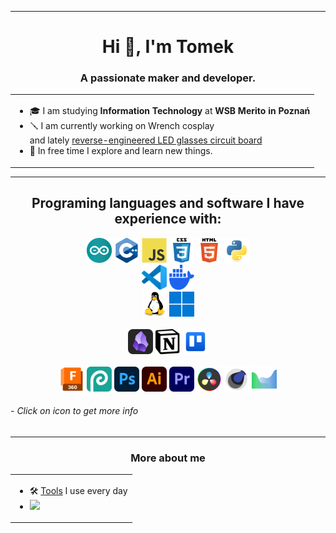 <hr>

<h1 align="center">Hi 👋, I'm Tomek</h1>
<h3 align="center">A passionate maker and developer.</h3>
<div align="center">
    <table>
        <tr>
            <td>
                <ul>
                    <li>🎓 I am studying <b>Information Technology</b> at <b>WSB Merito in Poznań</b></li>
                    <li>🪛 I am currently working on Wrench cosplay<br>and lately <a href="https://github.com/DrSapling/LED-Glasses-Matrix-26x7-SL-GlassesLed26x7">reverse-engineered LED glasses circuit board</a></li>
                    <li>💪 In free time I explore and learn new things.</li>
                </ul>
            </td>
        </tr>
    </table>
</div>

---

<h2 align="center">Programing languages and software I have experience with:</h3>
<p align="center">
    <img src="./icons/arduino.svg" title="Arduino" alt="logo: Arduino" width="40" height="40"/>
    <img src="./icons/cplusplus.svg" title="Cplusplus" alt="logo: Cplusplus" width="40" height="40"/>
    <img src="./icons/javascript.svg" title="Javascript" alt="logo: Javascript" width="40" height="40"/>
    <img src="./icons/css3.svg" title="CSS3" alt="logo: CSS3" width="40" height="40"/>
    <img src="./icons/html5.svg" title="HTML5" alt="logo: HTML5" width="40" height="40"/>
    <img src="./icons/python.svg" title="Python" alt="logo: Python" width="40" height="40"/>
    <!--img src="./icons/minecraft-command-block.webp" title="Minecraft commands" alt="logo: Minecraft command block" width="40" height="40"/-->
    <br>
    <a href="https://code.visualstudio.com/"><img src="./icons/vscode.svg" title="VScode" alt="logo: VScode" width="40" height="40"/></a>
    <a href="https://code.visualstudio.com/"><img src="./icons/docker-mark-blue.svg" title="Docker" alt="logo: Docker" width="40" height="40"/></a>
    <br>
    <a href="https://pl.wikipedia.org/wiki/Linux"><img src="./icons/linux.svg" title="Linux" alt="logo: Linux" width="40" height="40"/></a>
    <a href="https://en.wikipedia.org/wiki/Microsoft_Windows"><img src="./icons/windows-11.svg" title="Windows" alt="logo: Windows" width="40" height="40"/></a>
    <br>
    <br>
    <a href="https://obsidian.md/"><img src="./icons/obsidian.svg" title="Obsidian" alt="logo: Obsidian" width="40"/></a>
    <a href="https://www.notion.so/"><img src="./icons/notion.svg" title="Notion" alt="logo: Notion" width="40"/></a>
    <a href="https://trello.com/"><img src="./icons/trello.svg" title="Trello" alt="logo: Trello" width="40"/></a>
    <br>
    <br>
    <a href="https://www.autodesk.com/products/fusion-360/"><img src="./icons/fusion360.svg" title="Fusion360" alt="logo: Fusion360" width="40" height="40"/></a>
    <a href="https://photopea.com/"><img src="./icons/photopea.svg" title="photopea" alt="logo: photopea" width="40" height="40"/></a>
    <a href="https://www.adobe.com/"><img src="./icons/photoshop.svg" title="Photoshop" alt="logo: Photoshop" width="40" height="40"/></a>
    <a href="https://www.adobe.com/"><img src="./icons/illustrator.svg" title="Illustrator" alt="logo: Illustrator" width="40" height="40"/></a>
    <a href="https://www.adobe.com/"><img src="./icons/premiere-pro.svg" title="Premiere Pro" alt="logo: Premiere Pro" width="40" height="40"/></a>
    <a href="https://www.blackmagicdesign.com/products/davinciresolve"><img src="./icons/DaVinci-resolve.svg" title="DaVinci-Resolve" alt="logo: DaVinci-resolve" width="40" height="40"/></a>
    <a href="https://www.maxon.net/en/cinema-4d"><img src="./icons/cinema4d-ugly.svg" title="Cinema4d" alt="logo: Cinema4d" width="40" height="40"/></a>
    <a href="https://www.agisoft.com/"><img src="./icons/metashape.svg" title="Metashape" alt="logo: Metashape" width="40" height="40"/></a>
    <br>
</p>

###### - Click on icon to get more info

---

<h3 align="center">More about me</h3>

<div align="center">
    <table align="center">
        <tr>
            <td>
                <ul>
                    <li>🛠️ <a href="https://github.com/DrSapling/DrSapling/blob/main/tools.md">Tools</a> I use every day</li>
                    <!--li>📝 <a href="https://github.com/DrSapling/blog">Blog</a> updating my work (now only in form of MD files. Full website in future)</li-->
                    <li><a href="https://ko-fi.com/DrSapling"><img src="https://storage.ko-fi.com/cdn/brandasset/v2/support_me_on_kofi_badge_red.png" width=20%></a></li>
                </ul>
            </td>
        </tr>
    </table>
</div>

